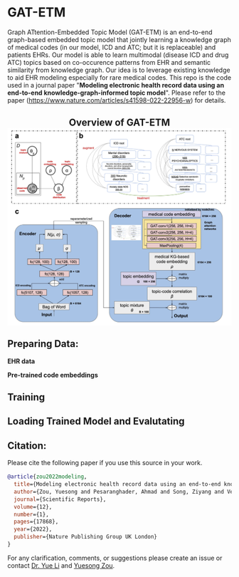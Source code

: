 # GAT-ETM
Graph ATtention-Embedded Topic Model (GAT-ETM) is an end-to-end graph-based embedded topic model that jointly learning a knowledge graph of medical codes (in our model, ICD and ATC; but it is replaceable) and patients EHRs. Our model is able to learn multimodal (disease ICD and drug ATC) topics based on co-occurence patterns from EHR and semantic similarity from knowledge graph. Our idea is to leverage existing knowledge to aid EHR modeling especially for rare medical codes. This repo is the code used in a journal paper "**Modeling electronic health record data using an end-to-end knowledge-graph-informed topic model**". Please refer to the paper  (https://www.nature.com/articles/s41598-022-22956-w) for details. 
<h2 align="center">
  Overview of GAT-ETM
  <img align="center"  src="./overview.png" width="900" alt="...">
</h2>

## Preparing Data:
**EHR data**

**Pre-trained code embeddings**

## Training

## Loading Trained Model and Evalutating

## Citation: 
Please cite the following paper if you use this source in your work.
```bibtex
@article{zou2022modeling,
  title={Modeling electronic health record data using an end-to-end knowledge-graph-informed topic model},
  author={Zou, Yuesong and Pesaranghader, Ahmad and Song, Ziyang and Verma, Aman and Buckeridge, David L and Li, Yue},
  journal={Scientific Reports},
  volume={12},
  number={1},
  pages={17868},
  year={2022},
  publisher={Nature Publishing Group UK London}
}
```
For any clarification, comments, or suggestions please create an issue or contact [Dr. Yue Li](https://www.cs.mcgill.ca/~yueli/) and [Yuesong Zou](https://zouyuesong.github.io/).
